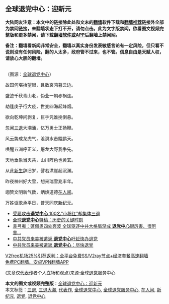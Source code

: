  <h2>全球退党中心：迎新元</h2> <p class="notice"><b>大陆网友注意：本文中的链接除此处和文末的<a href="https://github.com/bannedbook/fanqiang" >翻墙</a>软件下载和<a href="https://github.com/killgcd/justmysocks/blob/master/README.md">翻墙推荐</a>链接外全部为禁网链接，未翻墙状态下打不开，请勿点击。此为文字版禁闻，欲看图文视频完整版和更多禁闻，请下载<a href="https://github.com/bannedbook/fanqiang">翻墙软件或APP</a>后翻墙上禁闻网。</p><p>备注：翻墙看新闻非常安全，翻墙以真实身份发表敏感言论有一定风险，但只看不说则没有任何风险，翻的人太多，政府管不过来，也不管。信息自由是天赋人权，请放心大胆的翻墙。</b></p>  <div class="entry"> <p><br /> （图源：<a href="https://www.bannedbook.org/bnews/tag/%E5%85%A8%E7%90%83%E9%80%80%E5%85%9A%E4%B8%AD%E5%BF%83/" class="st_tag internal_tag" rel="tag" title="标签 全球退党中心 下的日志">全球退党中心</a>） </p> <p>故国何堪抬望眼，且数哀鸿暮云边。 </p> <p>盛迹千秋青山老，伪业一朝赤祸连。 </p> <p>劫逢庚子行大疫，世变四海起烽烟。 </p> <p>欲向乾坤问剥复，巨手凭谁挽倒悬。 </p> <p>忽闻<span class='wp_keywordlink'><a href="http://tuidang.epochtimes.com/" title="三退-退出党团队" rel="nofollow" target="_blank">三退</a></span>大潮涌，亿万勇士正扬鞭。 </p> <p>风云势成龙虎气，沧溟水击鲲鹏天。 </p>  <p>唤醒五洲呼正义，屠龙大野我争先。 </p> <p>天地垂象当灭共，山川阵色也黄玄。 </p> <p>从此<span class='wp_keywordlink'><a href="https://www.bannedbook.org/forum2/topic1642.html" title="正见网《新生》" target="_blank">新生</a></span>辞旧岁，譬若洪崖起沉渊。 </p> <p>昨夜神州好大雪，想来瑞雪兆丰年。 </p> <p>翊赞文明新气数，炳焕道德<a href="https://www.bannedbook.org/bnews/tag/%e5%9c%a8%e4%ba%ba%e9%97%b4/" class="st_tag internal_tag" rel="tag" title="标签 在人间 下的日志">在人间</a>。 </p> <p>万姓讴歌承平日，普天同庆<a href="https://www.bannedbook.org/bnews/tag/%e6%96%b0%e7%ba%aa%e5%85%83/" class="st_tag internal_tag" rel="tag" title="标签 新纪元 下的日志">新纪元</a>。 </p> <ul class='op-related-articles' title='相关阅读'> <li><a href='https://www.bannedbook.org/bnews/cnnews/20201222/1452778.html' target='_blank'>受雇攻击<b>退党中心</b> 100名“小粉红”却集体三退</a></li> <li><a href='https://www.bannedbook.org/bnews/cbnews/20201110/1428723.html' target='_blank'>全球<b>退党中心</b>特稿：历史的关键时刻</a></li> <li><a href='https://www.bannedbook.org/bnews/topimagenews/20201008/1410189.html' target='_blank'>袁弓夷：蓬佩奥四处奔波 全球驱逐中共大格局渐成 <b>退党中心</b>很厉害、很厉害...</a></li> <li><a href='https://www.bannedbook.org/bnews/taiwannews/20200920/1399947.html' target='_blank'>中共党员来美被遣返 <b>退党中心</b>吁赶快办退党</a></li> <li><a href='https://www.bannedbook.org/bnews/cbnews/20200920/1399636.html' target='_blank'>中共党员来美被遣返 <b>退党中心</b>：尽快退党</a></li> </ul> <p class="texttj"> <a href="https://github.com/bannedbook/fanqiang/wiki/V2ray%E6%9C%BA%E5%9C%BA" target="_blank">V2free机场25%引荐返利：全平台免费SS/V2ray节点+经济套餐高速翻墙</a><br/> <a href="https://github.com/bannedbook/fanqiang/wiki/%E7%A6%81%E9%97%BB%E7%BD%91%E5%AE%89%E5%8D%93%E7%BF%BB%E5%A2%99%E6%96%B0%E9%97%BBAPP" target="_blank">免费PC翻墙、安卓VPN翻墙APP</a></p><p> (文章仅<a href="https://www.bannedbook.org/bnews/tag/%E4%BB%A3%E8%A1%A8%E4%BD%9C/" class="st_tag internal_tag" rel="tag" title="标签 代表作 下的日志">代表作</a>者个人立场和观点)来源:全球<span class='wp_keywordlink'><a href="http://tuidang.epochtimes.com/" title="退党" rel="nofollow" target="_blank">退党</a></span>服务中心</p> <a name='sharetosocial'></a>       <div><b>本文的图文或视频完整版</b>：<a href='https://www.bannedbook.org/bnews/comments/20210101/1458864.html'>全球退党中心：迎新元</a></div>  </div><!--END ENTRY--> <div class="postfooter"> <div>本文标签：<a href="https://www.bannedbook.org/bnews/tag/%e4%b8%89%e9%80%80/" rel="tag">三退</a>, <a href="https://www.bannedbook.org/bnews/tag/%E4%B8%89%E9%80%80%E5%A4%A7%E6%BD%AE/" rel="tag">三退大潮</a>, <a href="https://www.bannedbook.org/bnews/tag/%E4%BB%A3%E8%A1%A8%E4%BD%9C/" rel="tag">代表作</a>, <a href="https://www.bannedbook.org/bnews/tag/%E5%85%A8%E7%90%83%E9%80%80%E5%85%9A%E4%B8%AD%E5%BF%83/" rel="tag">全球退党中心</a>, <a href="https://www.bannedbook.org/bnews/tag/%E5%85%A8%E7%90%83%E9%80%80%E5%85%9A%E6%9C%8D%E5%8A%A1%E4%B8%AD%E5%BF%83/" rel="tag">全球退党服务中心</a>, <a href="https://www.bannedbook.org/bnews/tag/%e5%9c%a8%e4%ba%ba%e9%97%b4/" rel="tag">在人间</a>, <a href="https://www.bannedbook.org/bnews/tag/%e6%96%b0%e7%ba%aa%e5%85%83/" rel="tag">新纪元</a>, <a href="https://www.bannedbook.org/bnews/tag/%e9%80%80%e5%85%9a/" rel="tag">退党</a>, <a href="https://www.bannedbook.org/bnews/tag/%E9%80%80%E5%85%9A%E4%B8%AD%E5%BF%83/" rel="tag">退党中心</a></div>  </div><!--END POSTFOOTER--> 